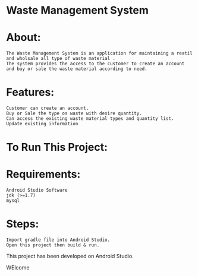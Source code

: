# Waste Management System
# About:

    The Waste Management System is an application for maintaining a reatil and wholsale all type of waste material .
    The system provides the access to the customer to create an account and buy or sale the waste material according to need.

# Features:

    Customer can create an account.
    Buy or Sale the type os waste with desire quantity.
    Can access the existing waste material types and quantity list.
    Update existing information

# To Run This Project:

# Requirements:
    Android Studio Software
    jdk (>=1.7)
    mysql

# Steps:

    Import gradle file into Android Studio.
    Open this project then build & run.

This project has been developed on Android Studio.



WElcome
